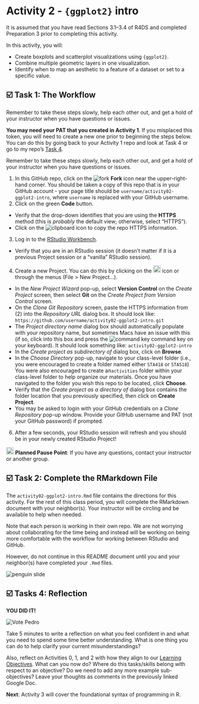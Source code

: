 Activity 2 - `{ggplot2}` intro
================

It is assumed that you have read Sections 3.1–3.4 of R4DS and completed
Preparation 3 prior to completing this activity.

In this activity, you will:

-   Create boxplots and scatterplot visualizations using `{ggplot2}`.
-   Combine multiple geometric layers in one visualization.
-   Identify when to map an aesthetic to a feature of a dataset or set
    to a specific value.

## ☑️ Task 1: The Workflow

Remember to take these steps slowly, help each other out, and get a hold
of your instructor when you have questions or issues.

**You may need your PAT that you created in Activity 1**. If you
misplaced this token, you will need to create a new one prior to
beginning the steps below. You can do this by going back to your
Activity 1 repo and look at Task 4 or go to my repo’s [Task
4](https://github.com/gvsu-sta518/activity01-rmarkdown#%EF%B8%8F-tasks-4-connect-rstudio-and-github).

Remember to take these steps slowly, help each other out, and get a hold
of your instructor when you have questions or issues.

1.  In this GitHub repo, click on the ![fork](README-img/fork-icon.png)
    **Fork** icon near the upper-right-hand corner. You should be taken
    a copy of this repo that is in your GitHub account - your page title
    should be `username/activity02-ggplot2-intro`, where `username` is
    replaced with your GitHub username.
2.  Click on the green **Code** button.

-   Verify that the drop-down identifies that you are using the
    **HTTPS** method (this is *probably* the default view; otherwise,
    select “HTTPS”).
-   Click on the ![clipboard](README-img/clipboard-icon.png) icon to
    copy the repo HTTPS information.

3.  Log in to the [RStudio Workbench](https://rstudio.gvsu.edu/).

-   Verify that you are in an RStudio session (it doesn’t matter if it
    is a previous Project session or a “vanilla” RStudio session).

4.  Create a new Project. You can do this by clicking on the
    <img src="README-img/new-project-icon.png" alt="new project" width = "20"/>
    icon or through the menus (File > New Project…).

-   In the *New Project Wizard* pop-up, select **Version Control** on
    the *Create Project* screen, then select **Git** on the *Create
    Project from Version Control* screen.
-   On the *Clone Git Repository* screen, paste the HTTPS information
    from (2) into the *Repository URL* dialog box. It should look like:
    `https://github.com/username/activity02-ggplot2-intro.git`
-   The *Project directory name* dialog box should automatically
    populate with your repository name, but sometimes Macs have an issue
    with this (if so, click into this box and press the ![command
    key](README-img/command-key-icon.png) command key on your keyboard).
    It should look something like: `activity02-ggplot2-intro`
-   In the *Create project as subdirectory of* dialog box, click on
    **Browse**.
-   In the *Choose Directory* pop-up, navigate to your class-level
    folder (i.e., you were encouraged to create a folder named either
    `STA418` or `STA518`) You were also encouraged to create
    an`activities` folder within your class-level folder to help
    organize our materials. Once you have navigated to the folder you
    wish this repo to be located, click **Choose**.
-   Verify that the *Create project as a directory of* dialog box
    contains the folder location that you previously specified, then
    click on **Create Project**.
-   You may be asked to login with your GitHub credentials on a *Clone
    Repository* pop-up window. Provide your GitHub username and PAT (not
    your GitHub password) if prompted.

6.  After a few seconds, your RStudio session will refresh and you
    should be in your newly created RStudio Project!

<img src="README-img/noun_pause.png" alt="pause" width = "20"/>
<b>Planned Pause Point</b>: If you have any questions, contact your
instructor or another group.

## ☑️ Task 2: Complete the RMarkdown File

The `activity02-ggplot2-intro.Rmd` file contains the directions for this
activity. For the rest of this class period, you will complete the
RMarkdown document with your neighbor(s). Your instructor will be
circling and be available to help when needed.

Note that each person is working in their own repo. We are not worrying
about collaborating for the time being and instead will be working on
being more comfortable with the workflow for working between RStudio and
GitHub.

However, do not continue in this README document until you and your
neighbor(s) have completed your `.Rmd` files.

![penguin slide](https://media.giphy.com/media/BvBEozfsXWWHe/giphy.gif "Penguin slips on ice.")

## ☑️ Tasks 4: Reflection

**YOU DID IT!**

![Vote
Pedro](https://media.giphy.com/media/JJGUejl0pLcRy/giphy.gif?cid=ecf05e474lnk2fbfl0rneodyg95rf1kij3zbsieh46p1cqyb&rid=giphy.gif&ct=g)

Take 5 minutes to write a reflection on what you feel confident in and
what you need to spend some time better understanding. What is one thing
you can do to help clarify your current misunderstandings?

Also, reflect on Activities 0, 1, and 2 with how they align to our
[Learning
Objectives](https://docs.google.com/document/d/1vUo-GudmRnxBKLNijjh7yJwR4d1-J69TghWlyAV9qbs/edit?usp=sharing).
What can you now do? Where do this tasks/skills belong with respect to
an objective? Do we need to add any more example sub-objectives? Leave
your thoughts as comments in the previously linked Google Doc.

**Next**: Activity 3 will cover the foundational syntax of programming
in R.
